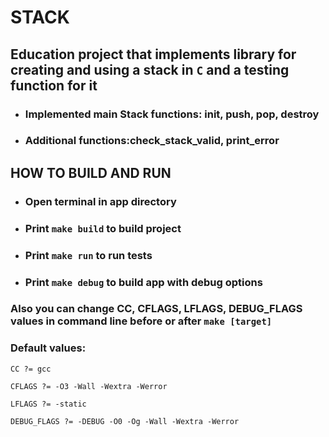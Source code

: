 # STACK

## Education project that implements library for creating and using a stack in `C` and a testing function for it

- ### Implemented main Stack functions: init, push, pop, destroy

- ### Additional functions:check_stack_valid, print_error

## HOW TO BUILD AND RUN

- ### Open terminal in app directory

- ### Print `make build` to build project

- ### Print `make run` to run tests

- ### Print `make debug` to build app with debug options

### Also you can change CC, CFLAGS, LFLAGS, DEBUG_FLAGS values in command line before or after `make [target]`

### Default values:

`CC ?= gcc`

`CFLAGS ?= -O3 -Wall -Wextra -Werror`

`LFLAGS ?= -static`

`DEBUG_FLAGS ?= -DEBUG -O0 -Og -Wall -Wextra -Werror`
